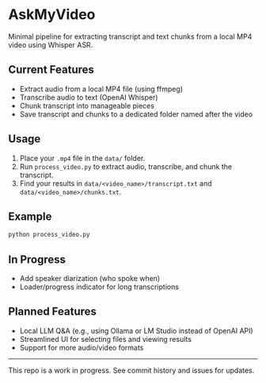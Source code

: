# AskMyVideo

Minimal pipeline for extracting transcript and text chunks from a local MP4 video using Whisper ASR.

## Current Features
- Extract audio from a local MP4 file (using ffmpeg)
- Transcribe audio to text (OpenAI Whisper)
- Chunk transcript into manageable pieces
- Save transcript and chunks to a dedicated folder named after the video

## Usage
1. Place your `.mp4` file in the `data/` folder.
2. Run `process_video.py` to extract audio, transcribe, and chunk the transcript.
3. Find your results in `data/<video_name>/transcript.txt` and `data/<video_name>/chunks.txt`.

## Example
```bash
python process_video.py
```

## In Progress
- Add speaker diarization (who spoke when)
- Loader/progress indicator for long transcriptions

## Planned Features
- Local LLM Q&A (e.g., using Ollama or LM Studio instead of OpenAI API)
- Streamlined UI for selecting files and viewing results
- Support for more audio/video formats

---
This repo is a work in progress. See commit history and issues for updates. 